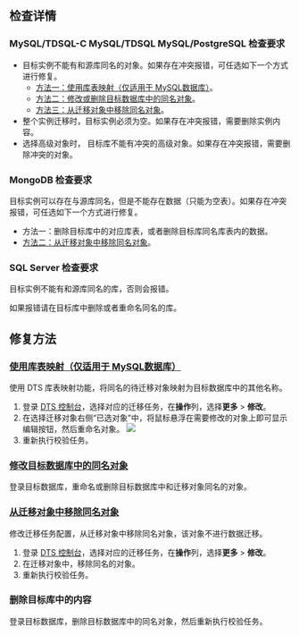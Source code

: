 ## 检查详情

### MySQL/TDSQL-C MySQL/TDSQL MySQL/PostgreSQL 检查要求

- 目标实例不能有和源库同名的对象。如果存在冲突报错，可任选如下一个方式进行修复。
   - [方法一：使用库表映射（仅适用于 MySQL数据库）](#1)。 
   - [方法二：修改或删除目标数据库中的同名对象](#2)。
   - [方法三：从迁移对象中移除同名对象](#3)。
- 整个实例迁移时，目标实例必须为空。如果存在冲突报错，需要删除实例内容。
- 选择高级对象时， 目标库不能有冲突的高级对象。如果存在冲突报错，需要删除冲突的对象。

### MongoDB 检查要求

目标实例可以存在与源库同名，但是不能存在数据（只能为空表）。如果存在冲突报错，可任选如下一个方式进行修复。

- 方法一：删除目标库中的对应库表，或者删除目标库同名库表内的数据。
- [方法二：从迁移对象中移除同名对象](#3)。

### SQL Server 检查要求

目标实例不能有和源库同名的库，否则会报错。

如果报错请在目标库中删除或者重命名同名的库。

## 修复方法

### [使用库表映射（仅适用于 MySQL数据库）](id:1)
使用 DTS 库表映射功能，将同名的待迁移对象映射为目标数据库中的其他名称。 
1. 登录 [DTS 控制台](https://console.cloud.tencent.com/dts/migration)，选择对应的迁移任务，在**操作**列，选择**更多** > **修改**。 
2. 在选择迁移对象右侧“已选对象”中，将鼠标悬浮在需要修改的对象上即可显示编辑按钮，然后重命名对象。
![](https://main.qcloudimg.com/raw/b34c89e4ec703a1a5dad9efd1aaaa4e5.png)
3. 重新执行校验任务。

### [修改目标数据库中的同名对象](id:2)
登录目标数据库，重命名或删除目标数据库中和迁移对象同名的对象。

### [从迁移对象中移除同名对象](id:3)
修改迁移任务配置，从迁移对象中移除同名对象，该对象不进行数据迁移。
1. 登录 [DTS 控制台](https://console.cloud.tencent.com/dts/migration)，选择对应的迁移任务，在**操作**列，选择**更多** > **修改**。 
2. 在迁移对象中，移除同名的对象。
3. 重新执行校验任务。 

### 删除目标库中的内容
登录目标数据库，删除目标数据库中的同名对象，然后重新执行校验任务。

